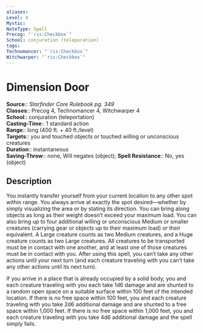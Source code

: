 ```yaml
---
aliases: 
Level: 4
Mystic: 
NoteType: Spell
Precog: "`ris:Checkbox`"
School: conjuration (teleporation) 
tags: 
Technomancer: "`ris:Checkbox`"
Witchwarper: "`ris:Checkbox`"
---
```


# Dimension Door

**Source**:: _Starfinder Core Rulebook pg. 349_  
**Classes**:: Precog 4, Technomancer 4, Witchwarper 4  
**School**:: conjuration (teleportation)  
**Casting-Time**:: 1 standard action  
**Range**:: long (400 ft. + 40 ft./level)  
**Targets**:: you and touched objects or touched willing or unconscious creatures  
**Duration**:: instantaneous  
**Saving-Throw**:: none, Will negates (object);
**Spell Resistance**:: No, yes (object)

## Description

You instantly transfer yourself from your current location to any other spot within range. You always arrive at exactly the spot desired—whether by simply visualizing the area or by stating its direction. You can bring along objects as long as their weight doesn’t exceed your maximum load. You can also bring up to four additional willing or unconscious Medium or smaller creatures (carrying gear or objects up to their maximum load) or their equivalent. A Large creature counts as two Medium creatures, and a Huge creature counts as two Large creatures. All creatures to be transported must be in contact with one another, and at least one of those creatures must be in contact with you. After using this spell, you can’t take any other actions until your next turn (and each creature traveling with you can’t take any other actions until its next turn).

If you arrive in a place that is already occupied by a solid body, you and each creature traveling with you each take 1d6 damage and are shunted to a random open space on a suitable surface within 100 feet of the intended location. If there is no free space within 100 feet, you and each creature traveling with you take 2d6 additional damage and are shunted to a free space within 1,000 feet. If there is no free space within 1,000 feet, you and each creature traveling with you take 4d6 additional damage and the spell simply fails.
